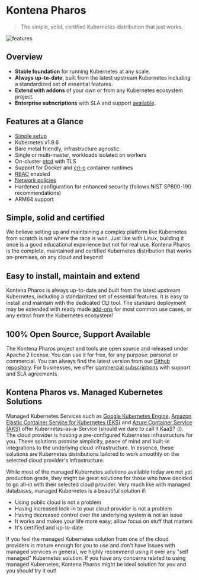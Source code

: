 # Kontena Pharos

> The simple, solid, certified Kubernetes distribution that just works.

![features](https://pharos.sh/images/pharos-features.svg)

## Overview

- **Stable foundation** for running Kubernetes at any scale.
- **Always up-to-date**, built from the latest upstream Kubernetes including a standardized set of essential features.
- **Extend with addons** of your own or from any Kubernetes ecosystem project.
- **Enterprise subscriptions** with SLA and support [available](https://pharos.sh#pricing).



## Features at a Glance

- [Simple setup](usage/README.md)
- Kubernetes v1.9.6
- Bare metal friendly, infrastructure agnostic
- Single or multi-master, workloads isolated on workers
- On-cluster [etcd](https://coreos.com/etcd/) with TLS
- Support for Docker and [cri-o](https://github.com/kubernetes-incubator/cri-o) container runtimes
- [RBAC](https://kubernetes.io/docs/admin/authorization/rbac/) enabled
- [Network policies](https://kubernetes.io/docs/concepts/services-networking/network-policies/)
- Hardened configuration for enhanced security (follows NIST SP800-190 recommendations)
- ARM64 support

## Simple, solid and certified

We believe setting up and maintaining a complex platform like Kubernetes from scratch is not where the race is won. Just like with Linux, building it once is a good educational experience but not for real use. Kontena Pharos is the complete, maintained and certified Kubernetes distribution that works on-premises, on any cloud and beyond!

## Easy to install, maintain and extend

Kontena Pharos is always up-to-date and built from the latest upstream Kubernetes, including a standardized set of essential features. It is easy to install and maintain with the dedicated CLI tool. The standard deployment may be extended with ready made [add-ons](addons/README.md) for most common use cases, or any extras from the Kubernetes ecosystem!

## 100% Open Source, Support Available

The Kontena Pharos project and tools are open source and released under Apache 2 license. You can use it for free, for any purpose: personal or commercial. You can always find the latest version from our [Github repository](https://github.com/kontena/pharos-cluster). For businesses, we offer [commercial subscriptions](https://pharos.sh/#pricing) with support and SLA agreements.


## Kontena Pharos vs. Managed Kubernetes Solutions

Managed Kubernetes Services such as [Google Kubernetes Engine](https://cloud.google.com/kubernetes-engine/), [Amazon Elastic Container Service for Kubernetes (EKS)](https://aws.amazon.com/eks/) and [Azure Container Service (AKS)](https://azure.microsoft.com/en-us/services/container-service/) offer Kubernetes-as-a-Service (should we dare to call it KaaS? :)). The cloud provider is hosting a pre-configured Kubernetes infrastructure for you. These solutions promise simplicity, peace of mind and built-in integrations to the underlying cloud infrastructure. In essence, these solutions are Kubernetes distributions tailored to work smoothly on the selected cloud provider's infrastructure.

While most of the managed Kubernetes solutions available today are not yet production grade, they might be great solutions for those who have decided to go all-in with their selected cloud provider. Very much like with managed databases, managed Kubernetes is a beautiful solution if:

* Using public cloud is not a problem
* Having increased lock-in to your cloud provider is not a problem
* Having decreased control over the underlying system is not an issue
* It works and makes your life more easy; allow focus on stuff that matters
* It's certified and up-to-date

If you feel the managed Kubernetes solution from one of the cloud providers is mature enough for you to use and don't have issues with managed services in general, we highly recommend using it over any "self managed" Kubernetes solution. If you have any concerns related to using managed Kubernetes, Kontena Pharos might be ideal solution for you and you should try it out!